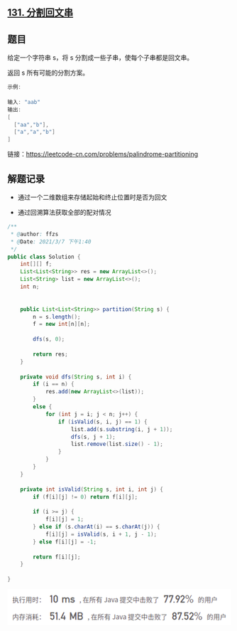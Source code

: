 ## [131. 分割回文串](https://leetcode-cn.com/problems/palindrome-partitioning/)

## 题目

给定一个字符串 s，将 s 分割成一些子串，使每个子串都是回文串。

返回 s 所有可能的分割方案。

```java
示例:

输入: "aab"
输出:
[
  ["aa","b"],
  ["a","a","b"]
]
```


链接：https://leetcode-cn.com/problems/palindrome-partitioning

## 解题记录

+ 通过一个二维数组来存储起始和终止位置时是否为回文

+ 通过回溯算法获取全部的配对情况

  

```java
/**
 * @author: ffzs
 * @Date: 2021/3/7 下午1:40
 */
public class Solution {
    int[][] f;
    List<List<String>> res = new ArrayList<>();
    List<String> list = new ArrayList<>();
    int n;


    public List<List<String>> partition(String s) {
        n = s.length();
        f = new int[n][n];

        dfs(s, 0);

        return res;
    }

    private void dfs(String s, int i) {
        if (i == n) {
            res.add(new ArrayList<>(list));
        }
        else {
            for (int j = i; j < n; j++) {
                if (isValid(s, i, j) == 1) {
                    list.add(s.substring(i, j + 1));
                    dfs(s, j + 1);
                    list.remove(list.size() - 1);
                }
            }
        }
    }

    private int isValid(String s, int i, int j) {
        if (f[i][j] != 0) return f[i][j];

        if (i >= j) {
            f[i][j] = 1;
        } else if (s.charAt(i) == s.charAt(j)) {
            f[i][j] = isValid(s, i + 1, j - 1);
        } else f[i][j] = -1;
        
        return f[i][j];
    }

}
```

![image-20210307142223685](README.assets/image-20210307142223685.png)